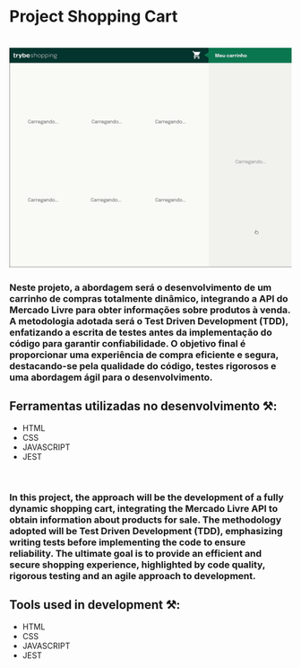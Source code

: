 # Project Shopping Cart <h1>

<img src='images/prototipo.gif'><img>

### Neste projeto, a abordagem será o desenvolvimento de um carrinho de compras totalmente dinâmico, integrando a API do Mercado Livre para obter informações sobre produtos à venda. A metodologia adotada será o Test Driven Development (TDD), enfatizando a escrita de testes antes da implementação do código para garantir confiabilidade. O objetivo final é proporcionar uma experiência de compra eficiente e segura, destacando-se pela qualidade do código, testes rigorosos e uma abordagem ágil para o desenvolvimento.





## Ferramentas utilizadas no desenvolvimento ⚒️:
+ HTML
+ CSS 
+ JAVASCRIPT
+ JEST




<br>
<br<>

### In this project, the approach will be the development of a fully dynamic shopping cart, integrating the Mercado Livre API to obtain information about products for sale. The methodology adopted will be Test Driven Development (TDD), emphasizing writing tests before implementing the code to ensure reliability. The ultimate goal is to provide an efficient and secure shopping experience, highlighted by code quality, rigorous testing and an agile approach to development.



## Tools used in development ⚒️:
+ HTML
+ CSS
+ JAVASCRIPT
+ JEST